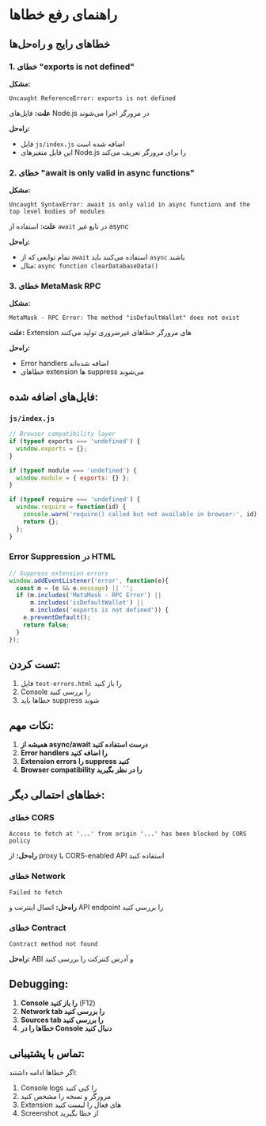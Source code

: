 # راهنمای رفع خطاها

## خطاهای رایج و راه‌حل‌ها

### 1. خطای "exports is not defined"

**مشکل:**
```
Uncaught ReferenceError: exports is not defined
```

**علت:** فایل‌های Node.js در مرورگر اجرا می‌شوند

**راه‌حل:**
- فایل `js/index.js` اضافه شده است
- این فایل متغیرهای Node.js را برای مرورگر تعریف می‌کند

### 2. خطای "await is only valid in async functions"

**مشکل:**
```
Uncaught SyntaxError: await is only valid in async functions and the top level bodies of modules
```

**علت:** استفاده از `await` در تابع غیر async

**راه‌حل:**
- تمام توابعی که از `await` استفاده می‌کنند باید `async` باشند
- مثال: `async function clearDatabaseData()`

### 3. خطای MetaMask RPC

**مشکل:**
```
MetaMask - RPC Error: The method "isDefaultWallet" does not exist
```

**علت:** Extension های مرورگر خطاهای غیرضروری تولید می‌کنند

**راه‌حل:**
- Error handlers اضافه شده‌اند
- خطاهای extension ها suppress می‌شوند

## فایل‌های اضافه شده:

### `js/index.js`
```javascript
// Browser compatibility layer
if (typeof exports === 'undefined') {
  window.exports = {};
}

if (typeof module === 'undefined') {
  window.module = { exports: {} };
}

if (typeof require === 'undefined') {
  window.require = function(id) {
    console.warn('require() called but not available in browser:', id);
    return {};
  };
}
```

### Error Suppression در HTML
```javascript
// Suppress extension errors
window.addEventListener('error', function(e){
  const m = (e && e.message) || '';
  if (m.includes('MetaMask - RPC Error') || 
      m.includes('isDefaultWallet') ||
      m.includes('exports is not defined')) {
    e.preventDefault();
    return false;
  }
});
```

## تست کردن:

1. فایل `test-errors.html` را باز کنید
2. Console را بررسی کنید
3. خطاها باید suppress شوند

## نکات مهم:

1. **همیشه از async/await درست استفاده کنید**
2. **Error handlers را اضافه کنید**
3. **Extension errors را suppress کنید**
4. **Browser compatibility را در نظر بگیرید**

## خطاهای احتمالی دیگر:

### خطای CORS
```
Access to fetch at '...' from origin '...' has been blocked by CORS policy
```

**راه‌حل:** از proxy یا CORS-enabled API استفاده کنید

### خطای Network
```
Failed to fetch
```

**راه‌حل:** اتصال اینترنت و API endpoint را بررسی کنید

### خطای Contract
```
Contract method not found
```

**راه‌حل:** ABI و آدرس کنترکت را بررسی کنید

## Debugging:

1. **Console را باز کنید** (F12)
2. **Network tab را بررسی کنید**
3. **Sources tab را بررسی کنید**
4. **خطاها را در Console دنبال کنید**

## تماس با پشتیبانی:

اگر خطاها ادامه داشتند:
1. Console logs را کپی کنید
2. مرورگر و نسخه را مشخص کنید
3. Extension های فعال را لیست کنید
4. Screenshot از خطا بگیرید
